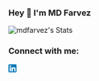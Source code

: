### Hey 👋 I'm MD Farvez

![mdfarvez's Stats](https://github-readme-stats.vercel.app/api?username=mdfarvez&theme=vue-dark&show_icons=true&hide_border=true&count_private=true)

### Connect with me:
[<img align="left" alt="LinkedIn" src="https://raw.githubusercontent.com/mdfarvez/mdfarvez/master/linkedin.png">][linkedin]

<!-- links to your social media accounts -->

[linkedin]: https://www.linkedin.com/in/mdfarvez/
